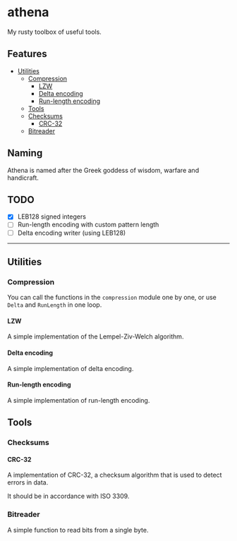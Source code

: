# athena
My rusty toolbox of useful tools.

## Features
- [Utilities](#utilities)
    - [Compression](#compression)
        - [LZW](#lzw)
        - [Delta encoding](#delta-encoding)
        - [Run-length encoding](#run-length-encoding)
    - [Tools](#tools)
    - [Checksums](#checksums)
        - [CRC-32](#crc-32)
    - [Bitreader](#bitreader)

## Naming
Athena is named after the Greek goddess of wisdom, warfare and handicraft.

## TODO

- [x] LEB128 signed integers
- [ ] Run-length encoding with custom pattern length
- [ ] Delta encoding writer (using LEB128)

---

## Utilities

### Compression
You can call the functions in the `compression` module one by one, or use `Delta` and `RunLength` in one loop.

#### LZW
A simple implementation of the Lempel-Ziv-Welch algorithm.

#### Delta encoding
A simple implementation of delta encoding.

#### Run-length encoding
A simple implementation of run-length encoding.

## Tools

### Checksums

#### CRC-32
A implementation of CRC-32, a checksum algorithm that is used to detect errors in data.

It should be in accordance with ISO 3309.

### Bitreader
A simple function to read bits from a single byte.
